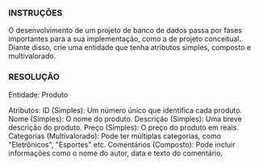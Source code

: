### INSTRUÇÕES ###

O desenvolvimento de um projeto de banco de dados passa por fases importantes para a sua implementação, como a de projeto conceitual. Diante disso, crie uma entidade que tenha atributos simples, composto e multivalorado.


### RESOLUÇÃO ###

Entidade:
Produto

Atributos:
ID (Simples): Um número único que identifica cada produto.
Nome (Simples): O nome do produto.
Descrição (Simples): Uma breve descrição do produto.
Preço (Simples): O preço do produto em reais.
Categorias (Multivalorado): Pode ter múltiplas categorias, como "Eletrônicos", "Esportes" etc.
Comentários (Composto): Pode incluir informações como o nome do autor, data e texto do comentário.